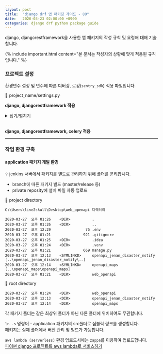 ```yaml
---
layout: post
title:  "django drf 앱 패키징 가이드 - 00"
date:   2020-03-23 02:00:00 +0900
categories: django drf python package guide
---
```


django, djangorestframework을 사용한 앱 패키지의 작성 규칙 및 요령해 대해 기술합니다.

{% include important.html content="본 문서는 작성자의 상황에 맞게 적용된 규칙입니다." %}

### 프로젝트 설정

환경변수 설정 및 변수에 따른 디버깅, 로깅(`sentry_sdk`) 적용 파일입니다.

📝 project_name/settings.py

**django, djangorestframework 적용**
<details markdown="1">
<summary>접기/펼치기</summary>
{% include gist.html gist="live2skull/12e8b9ae6b4dff21c7de5a25c33193aa" %}
</details>
</br>

**django, djangorestframework, celery 적용**

****

### 작업 환경 구축

#### application 패키지 개발 환경

💡 jenkins 서버에서 패키지를 별도로 관리하기 위해 폴더를 분리합니다.
- branch에 따른 패키지 빌드 (master/release 등)
- private reposity에 설치 파일 자동 업로드

📂 project directory
```
C:\Users\live2skull\Desktop\web_openapi 디렉터리

2020-03-27  오후 01:26    <DIR>          .
2020-03-27  오후 01:26    <DIR>          ..
2020-03-27  오후 12:29                75 .env
2020-03-27  오후 01:21               921 .gitignore
2020-03-27  오후 01:25    <DIR>          .idea
2020-03-27  오후 01:24    <DIR>          .venv
2020-03-27  오후 01:21               669 manage.py
2020-03-27  오후 12:13    <SYMLINKD>     openapi_jenan_disaster_notify [..\openapi_jenan_disaster_notify\..]
2020-03-27  오후 12:14    <SYMLINKD>     openapi_maps [..\openapi_maps\openapi_maps]
2020-03-27  오후 01:21    <DIR>          web_openapi
```

📂 root directory
```
2020-03-27  오후 01:24    <DIR>          web_openapi
2020-03-27  오후 12:13    <DIR>          openapi_jenan_disaster_notify
2020-03-27  오후 12:14    <DIR>          openapi_maps
```

각 패키지 폴더는 같은 최상위 폴더가 아닌 다른 폴더에 위치하여도 무관합니다.

`ln -s` 명령어 - application 패키지의 src폴더로 심볼릭 링크를 생성합니다.  
패키지는 실제 폴더에서 버전 관리 및 빌드가 가능합니다.


`aws lambda (serverless)` 환경 업로드시에는 `zappa`를 이용하여 업로드합니다.    
[파이썬 django 프로젝트를 aws lambda로 서비스하기](https://blog.live2skull.kr/posts/django-serverless/)
